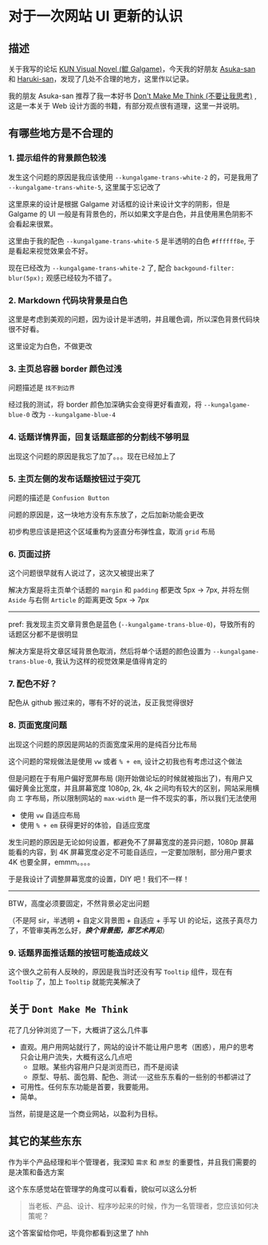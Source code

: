 # 对于一次网站 UI 更新的认识



## 描述

关于我写的论坛 [KUN Visual Novel (鲲 Galgame)](https://github.com/KUN1007/kun-galgame-vue)，今天我的好朋友 [Asuka-san](https://asukaminato.eu.org/) 和 [Haruki-san](https://i.plr.moe)，发现了几处不合理的地方，这里作以记录。



我的朋友 Asuka-san 推荐了我一本好书 [Don't Make Me Think (不要让我思考)](https://www.amazon.com/Dont-Make-Think-Revisited-Usability/dp/0321965515) , 这是一本关于 Web 设计方面的书籍，有部分观点很有道理，这里一并说明。



## 有哪些地方是不合理的



### 1. 提示组件的背景颜色较浅

发生这个问题的原因是我应该使用 `--kungalgame-trans-white-2` 的，可是我用了 `--kungalgame-trans-white-5`, 这里属于忘记改了

这里原来的设计是根据 Galgame 对话框的设计来设计文字的阴影，但是 Galgame 的 UI 一般是有背景色的，所以如果文字是白色，并且使用黑色阴影不会看起来很累。

这里由于我的配色 `--kungalgame-trans-white-5` 是半透明的白色 `#ffffff8e`, 于是看起来视觉效果会不好。

现在已经改为  `--kungalgame-trans-white-2` 了, 配合 `backgound-filter: blur(5px);` 观感已经较为不错了。



### 2. Markdown 代码块背景是白色

这里是考虑到美观的问题，因为设计是半透明，并且暖色调，所以深色背景代码块很不好看。

这里设定为白色，不做更改



### 3. 主页总容器 border 颜色过浅

问题描述是 `找不到边界`

经过我的测试，将 border 颜色加深确实会变得更好看直观，将 `--kungalgame-blue-0` 改为 `--kungalgame-blue-4`



### 4. 话题详情界面，回复话题底部的分割线不够明显

出现这个问题的原因是我忘了加了。。。现在已经加上了



### 5. 主页左侧的发布话题按钮过于突兀

问题的描述是 `Confusion Button`

问题的原因是，这一块地方没有东东放了，之后加新功能会更改

初步构思应该是把这个区域重构为竖直分布弹性盒，取消 `grid` 布局



### 6. 页面过挤

这个问题很早就有人说过了，这次又被提出来了

解决方案是将主页单个话题的 `margin` 和 `padding` 都更改 5px -> 7px, 并将左侧 `Aside` 与右侧 `Article` 的距离更改 5px -> 7px

-----

pref: 我发现主页文章背景色是蓝色 (`--kungalgame-trans-blue-0`)，导致所有的话题区分都不是很明显

解决方案是将文章区域背景色取消，然后将单个话题的颜色设置为 `--kungalgame-trans-blue-0`, 我认为这样的视觉效果是值得肯定的



### 7. 配色不好？

配色从 github 搬过来的，哪有不好的说法，反正我觉得很好



### 8. 页面宽度问题

出现这个问题的原因是网站的页面宽度采用的是纯百分比布局

这个问题的常规做法是使用 `vw` 或者 `% + em`, 设计之初我也有考虑过这个做法

但是问题在于有用户偏好宽屏布局 (刚开始做论坛的时候就被指出了)，有用户又偏好黄金比宽度，并且屏幕宽度 1080p, 2k, 4k 之间均有较大的区别，网站采用横向 `工` 字布局，所以限制网站的 `max-width` 是一件不现实的事，所以我们无法使用

* 使用 `vw` 自适应布局
* 使用 `% + em` 获得更好的体验，自适应宽度

发生问题的原因是无论如何设置，都避免不了屏幕宽度的差异问题，1080p 屏幕能看的内容，到 4K 屏幕宽度必定不可能自适应，一定要加限制，部分用户要求 4K 也要全屏，emmm。。。。

于是我设计了调整屏幕宽度的设置，DIY 吧！我们不一样！

-----

BTW，高度必须要固定，不然背景必定出问题

（不是阿 sir，半透明 + 自定义背景图 + 自适应 + 手写 UI 的论坛，这孩子真尽力了，不管审美再怎么好，***换个背景图，那艺术再见***）



### 9. 话题界面推话题的按钮可能造成歧义

这个很久之前有人反映的，原因是我当时还没有写 `Tooltip` 组件，现在有 `Tooltip` 了，加上 `Tooltip` 就能完美解决了



## 关于 `Dont Make Me Think`

花了几分钟浏览了一下，大概讲了这么几件事

* 直观。用户用网站就行了，网站的设计不能让用户思考（困惑），用户的思考只会让用户流失，大概有这么几点吧
  * 显眼。某些内容用户只是浏览而已，而不是阅读
  * 原型、导航、面包屑、配色、测试·····这些东东看的一些别的书都讲过了
* 可用性。任何东东功能是首要，我要能用。
* 简单。

当然，前提是这是一个商业网站，以盈利为目标。



## 其它的某些东东

作为半个产品经理和半个管理者，我深知 `需求` 和 `原型` 的重要性，并且我们需要的是决策和备选方案



这个东东感觉站在管理学的角度可以看看，貌似可以这么分析



> 当老板、产品、设计、程序吵起来的时候，作为一名管理者，您应该如何决策呢？



这个答案留给你吧，毕竟你都看到这里了 hhh